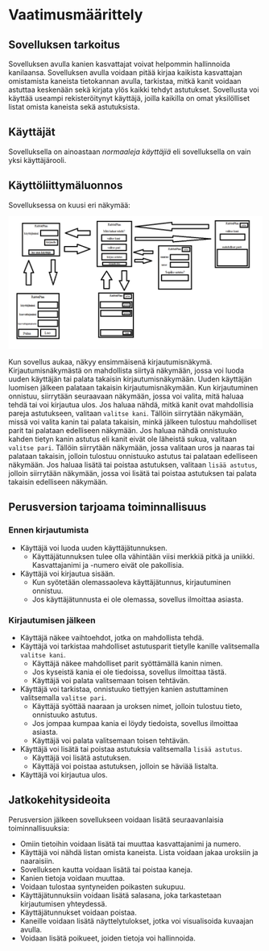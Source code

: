# Vaatimusmäärittely

## Sovelluksen tarkoitus

Sovelluksen avulla kanien kasvattajat voivat helpommin hallinnoida kanilaansa. Sovelluksen avulla voidaan pitää kirjaa kaikista kasvattajan omistamista kaneista 
tietokannan avulla, tarkistaa, mitkä kanit voidaan astuttaa keskenään sekä kirjata ylös kaikki tehdyt astutukset. Sovellusta voi käyttää useampi 
rekisteröitynyt käyttäjä, joilla kaikilla on omat yksilölliset listat omista kaneista sekä astutuksista. 

## Käyttäjät

Sovelluksella on ainoastaan *normaaleja käyttäjiä* eli sovelluksella on vain yksi käyttäjärooli.

## Käyttöliittymäluonnos

Sovelluksessa on kuusi eri näkymää:

![Image](https://github.com/kirsihel/ot-harjoitustyo/blob/master/dokumentaatio/RabbitPlan.png)

Kun sovellus aukaa, näkyy ensimmäisenä kirjautumisnäkymä. Kirjautumisnäkymästä on mahdollista siirtyä näkymään, jossa voi luoda uuden käyttäjän tai palata 
takaisin kirjautumisnäkymään. Uuden käyttäjän luomisen jälkeen palataan takaisin kirjautumisnäkymään. Kun kirjautuminen onnistuu, siirrytään seuraavaan
näkymään, jossa voi valita, mitä haluaa tehdä tai voi kirjautua ulos. Jos haluaa nähdä, mitkä kanit ovat mahdollisia pareja astutukseen, valitaan `valitse kani`.
Tällöin siirrytään näkymään, missä voi valita kanin tai palata takaisin, minkä jälkeen tulostuu mahdolliset parit tai palataan edelliseen näkymään. Jos haluaa
nähdä onnistuuko kahden tietyn kanin astutus eli kanit eivät ole läheistä sukua, valitaan `valitse pari`. Tällöin siirrytään näkymään, jossa valitaan uros ja
naaras tai palataan takaisin, jolloin tulostuu onnistuuko astutus tai palataan edelliseen näkymään. Jos haluaa lisätä tai poistaa astutuksen, valitaan `lisää
astutus`, jolloin siirrytään näkymään, jossa voi lisätä tai poistaa astutuksen tai palata takaisin edelliseen näkymään.

## Perusversion tarjoama toiminnallisuus

### Ennen kirjautumista

- Käyttäjä voi luoda uuden käyttäjätunnuksen.
  - Käyttäjätunnuksen tulee olla vähintään viisi merkkiä pitkä ja uniikki. Kasvattajanimi ja -numero eivät ole pakollisia.
- Käyttäjä voi kirjautua sisään.
  - Kun syötetään olemassaoleva käyttäjätunnus, kirjautuminen onnistuu.
  - Jos käyttäjätunnusta ei ole olemassa, sovellus ilmoittaa asiasta.
  
### Kirjautumisen jälkeen

- Käyttäjä näkee vaihtoehdot, jotka on mahdollista tehdä. 
- Käyttäjä voi tarkistaa mahdolliset astutusparit tietylle kanille valitsemalla `valitse kani`.
  - Käyttäjä näkee mahdolliset parit syöttämällä kanin nimen. 
  - Jos kyseistä kania ei ole tiedoissa, sovellus ilmoittaa tästä.
  - Käyttäjä voi palata valitsemaan toisen tehtävän.
- Käyttäjä voi tarkistaa, onnistuuko tiettyjen kanien astuttaminen valitsemalla `valitse pari`.
  - Käyttäjä syöttää naaraan ja uroksen nimet, jolloin tulostuu tieto, onnistuuko astutus.
  - Jos jompaa kumpaa kania ei löydy tiedoista, sovellus ilmoittaa asiasta.
  - Käyttäjä voi palata valitsemaan toisen tehtävän.
- Käyttäjä voi lisätä tai poistaa astutuksia valitsemalla `lisää astutus`.
  - Käyttäjä voi lisätä astutuksen.
  - Käyttäjä voi poistaa astutuksen, jolloin se häviää listalta.
- Käyttäjä voi kirjautua ulos.

## Jatkokehitysideoita

Perusversion jälkeen sovellukseen voidaan lisätä seuraavanlaisia toiminnallisuuksia:

- Omiin tietoihin voidaan lisätä tai muuttaa kasvattajanimi ja numero.
- Käyttäjä voi nähdä listan omista kaneista. Lista voidaan jakaa uroksiin ja naaraisiin.
- Sovelluksen kautta voidaan lisätä tai poistaa kaneja.
- Kanien tietoja voidaan muuttaa.
- Voidaan tulostaa syntyneiden poikasten sukupuu.
- Käyttäjätunnuksiin voidaan lisätä salasana, joka tarkastetaan kirjautumisen yhteydessä.
- Käyttäjätunnukset voidaan poistaa.
- Kaneille voidaan lisätä näyttelytulokset, jotka voi visualisoida kuvaajan avulla. 
- Voidaan lisätä poikueet, joiden tietoja voi hallinnoida.
